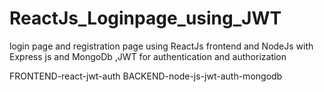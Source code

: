 # ReactJs_Loginpage_using_JWT
login page and registration page using ReactJs frontend and NodeJs with Express js and MongoDb ,JWT for authentication and authorization

FRONTEND-react-jwt-auth
BACKEND-node-js-jwt-auth-mongodb
